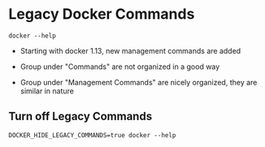 # Legacy Docker Commands

```shell
docker --help
```

- Starting with docker 1.13, new management commands are added

- Group under "Commands" are not organized in a good way

- Group under "Management Commands" are nicely organized, they are similar in nature

## Turn off Legacy Commands


```shell
DOCKER_HIDE_LEGACY_COMMANDS=true docker --help
```
